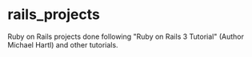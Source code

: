# rails_projects
Ruby on Rails projects done following "Ruby on Rails 3 Tutorial" (Author Michael Hartl) and other tutorials.
